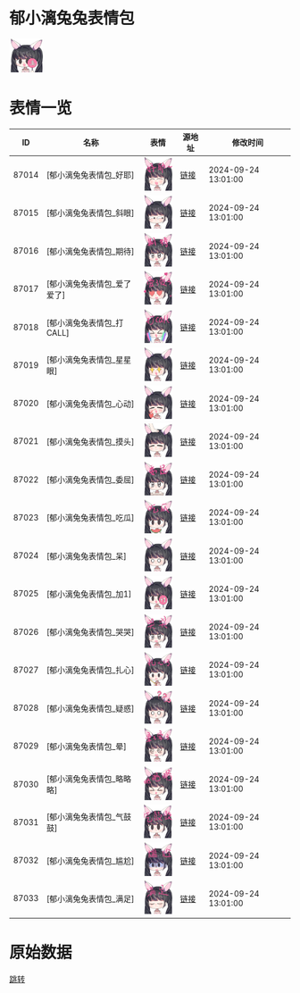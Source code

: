 # 郁小漓兔兔表情包

<img src="./cover.png" height="60" alt="cover" />

# 表情一览

|ID|名称|表情|源地址|修改时间|
|----|----|----|----|----|
|87014|[郁小漓兔兔表情包_好耶]|<img src="./pic/087014_%5B郁小漓兔兔表情包_好耶%5D.png" height="60" alt="好耶"/>|[链接](https://i0.hdslb.com/bfs/garb/ade3a647ec82b85d3bede6f1149f7bb7944f4e3b.png)|2024-09-24 13:01:00|
|87015|[郁小漓兔兔表情包_斜眼]|<img src="./pic/087015_%5B郁小漓兔兔表情包_斜眼%5D.png" height="60" alt="斜眼"/>|[链接](https://i0.hdslb.com/bfs/garb/dbc792bdbf4cceee9cefc46a36b685fc6ca65292.png)|2024-09-24 13:01:00|
|87016|[郁小漓兔兔表情包_期待]|<img src="./pic/087016_%5B郁小漓兔兔表情包_期待%5D.png" height="60" alt="期待"/>|[链接](https://i0.hdslb.com/bfs/garb/b4efaf050d2a4d1da8c93a12c35733218ae73608.png)|2024-09-24 13:01:00|
|87017|[郁小漓兔兔表情包_爱了爱了]|<img src="./pic/087017_%5B郁小漓兔兔表情包_爱了爱了%5D.png" height="60" alt="爱了爱了"/>|[链接](https://i0.hdslb.com/bfs/garb/d8cb23dfa90a282793b756c66b5f0bbf18881737.png)|2024-09-24 13:01:00|
|87018|[郁小漓兔兔表情包_打CALL]|<img src="./pic/087018_%5B郁小漓兔兔表情包_打CALL%5D.png" height="60" alt="打CALL"/>|[链接](https://i0.hdslb.com/bfs/garb/5a1f78575ec8dae3fe053e6854107addd7ebef72.png)|2024-09-24 13:01:00|
|87019|[郁小漓兔兔表情包_星星眼]|<img src="./pic/087019_%5B郁小漓兔兔表情包_星星眼%5D.png" height="60" alt="星星眼"/>|[链接](https://i0.hdslb.com/bfs/garb/c87ab252dc1c7e60c51db849d6b60e4bf22beaf7.png)|2024-09-24 13:01:00|
|87020|[郁小漓兔兔表情包_心动]|<img src="./pic/087020_%5B郁小漓兔兔表情包_心动%5D.png" height="60" alt="心动"/>|[链接](https://i0.hdslb.com/bfs/garb/94960eb4023771c4b0e3938f2e8296ee81753dcb.png)|2024-09-24 13:01:00|
|87021|[郁小漓兔兔表情包_摸头]|<img src="./pic/087021_%5B郁小漓兔兔表情包_摸头%5D.png" height="60" alt="摸头"/>|[链接](https://i0.hdslb.com/bfs/garb/b3c8ca81c69a249513615efd1566e893b25fa8fd.png)|2024-09-24 13:01:00|
|87022|[郁小漓兔兔表情包_委屈]|<img src="./pic/087022_%5B郁小漓兔兔表情包_委屈%5D.png" height="60" alt="委屈"/>|[链接](https://i0.hdslb.com/bfs/garb/b04741ae74e198ef300b69bece02d2d9d453ef97.png)|2024-09-24 13:01:00|
|87023|[郁小漓兔兔表情包_吃瓜]|<img src="./pic/087023_%5B郁小漓兔兔表情包_吃瓜%5D.png" height="60" alt="吃瓜"/>|[链接](https://i0.hdslb.com/bfs/garb/6754bf5d8190aa3db2e1564e8a8f0edead667484.png)|2024-09-24 13:01:00|
|87024|[郁小漓兔兔表情包_呆]|<img src="./pic/087024_%5B郁小漓兔兔表情包_呆%5D.png" height="60" alt="呆"/>|[链接](https://i0.hdslb.com/bfs/garb/629d1774083752539f9b2eb27401dba38310c64e.png)|2024-09-24 13:01:00|
|87025|[郁小漓兔兔表情包_加1]|<img src="./pic/087025_%5B郁小漓兔兔表情包_加1%5D.png" height="60" alt="加1"/>|[链接](https://i0.hdslb.com/bfs/garb/4f68c8ff57d3073b57f01b6b70442745084a5d5a.png)|2024-09-24 13:01:00|
|87026|[郁小漓兔兔表情包_哭哭]|<img src="./pic/087026_%5B郁小漓兔兔表情包_哭哭%5D.png" height="60" alt="哭哭"/>|[链接](https://i0.hdslb.com/bfs/garb/618512ae1051cc6e359795a02f44719bd6620ede.png)|2024-09-24 13:01:00|
|87027|[郁小漓兔兔表情包_扎心]|<img src="./pic/087027_%5B郁小漓兔兔表情包_扎心%5D.png" height="60" alt="扎心"/>|[链接](https://i0.hdslb.com/bfs/garb/431854011cd8cd6d9793c723c4bdeae1699be63e.png)|2024-09-24 13:01:00|
|87028|[郁小漓兔兔表情包_疑惑]|<img src="./pic/087028_%5B郁小漓兔兔表情包_疑惑%5D.png" height="60" alt="疑惑"/>|[链接](https://i0.hdslb.com/bfs/garb/32004538a4b76160189bba8e6038d95bec780df4.png)|2024-09-24 13:01:00|
|87029|[郁小漓兔兔表情包_晕]|<img src="./pic/087029_%5B郁小漓兔兔表情包_晕%5D.png" height="60" alt="晕"/>|[链接](https://i0.hdslb.com/bfs/garb/f8897bd95e01c1588cf71c307825ef0d6b6adf89.png)|2024-09-24 13:01:00|
|87030|[郁小漓兔兔表情包_略略略]|<img src="./pic/087030_%5B郁小漓兔兔表情包_略略略%5D.png" height="60" alt="略略略"/>|[链接](https://i0.hdslb.com/bfs/garb/0c9a05fc1986f88b93ec09e0e7785f7c25f156c2.png)|2024-09-24 13:01:00|
|87031|[郁小漓兔兔表情包_气鼓鼓]|<img src="./pic/087031_%5B郁小漓兔兔表情包_气鼓鼓%5D.png" height="60" alt="气鼓鼓"/>|[链接](https://i0.hdslb.com/bfs/garb/b19fbe5143bf3ab332c77ec40a918b075308e598.png)|2024-09-24 13:01:00|
|87032|[郁小漓兔兔表情包_尴尬]|<img src="./pic/087032_%5B郁小漓兔兔表情包_尴尬%5D.png" height="60" alt="尴尬"/>|[链接](https://i0.hdslb.com/bfs/garb/b523c6c76453568d1050c750d3ca623c2e60faaf.png)|2024-09-24 13:01:00|
|87033|[郁小漓兔兔表情包_满足]|<img src="./pic/087033_%5B郁小漓兔兔表情包_满足%5D.png" height="60" alt="满足"/>|[链接](https://i0.hdslb.com/bfs/garb/9e05aba5cb065570ed36540ea6efd86edc43b600.png)|2024-09-24 13:01:00|

# 原始数据

[跳转](./raw.json)

